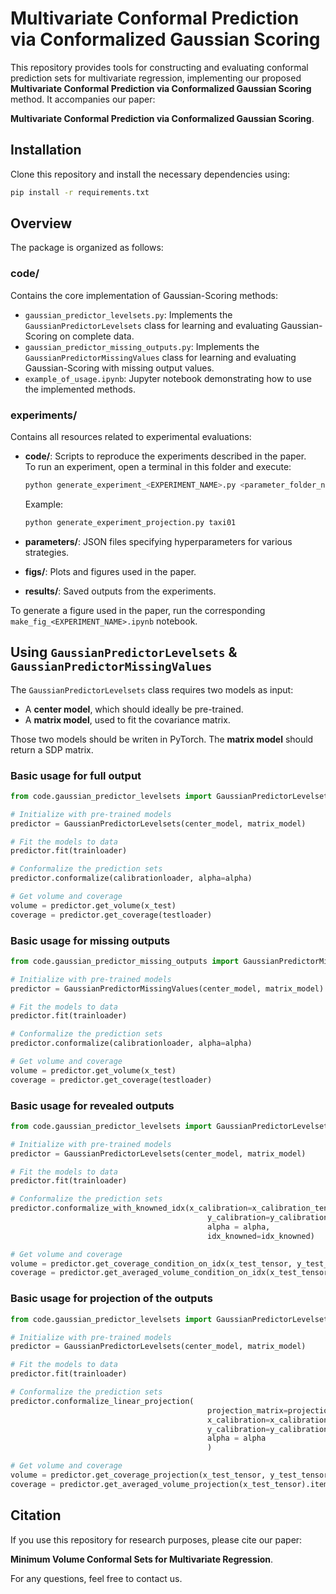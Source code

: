 # Multivariate Conformal Prediction via Conformalized Gaussian Scoring

This repository provides tools for constructing and evaluating conformal prediction sets for multivariate regression, implementing our proposed **Multivariate Conformal Prediction via Conformalized Gaussian Scoring** method. It accompanies our paper:

**Multivariate Conformal Prediction via Conformalized Gaussian Scoring**.

## Installation

Clone this repository and install the necessary dependencies using:
```bash
pip install -r requirements.txt
```

## Overview

The package is organized as follows:

### **code/**  
Contains the core implementation of Gaussian-Scoring methods:
- `gaussian_predictor_levelsets.py`: Implements the `GaussianPredictorLevelsets` class for learning and evaluating Gaussian-Scoring on complete data.
- `gaussian_predictor_missing_outputs.py`: Implements the `GaussianPredictorMissingValues` class for learning and evaluating Gaussian-Scoring with missing output values.
- `example_of_usage.ipynb`: Jupyter notebook demonstrating how to use the implemented methods.

### **experiments/**  
Contains all resources related to experimental evaluations:
- **code/**: Scripts to reproduce the experiments described in the paper.  
  To run an experiment, open a terminal in this folder and execute:
  ```bash
  python generate_experiment_<EXPERIMENT_NAME>.py <parameter_folder_name>
  ```
  Example:
  ```bash
  python generate_experiment_projection.py taxi01
  ```

- **parameters/**: JSON files specifying hyperparameters for various strategies.
- **figs/**: Plots and figures used in the paper.
- **results/**: Saved outputs from the experiments.

To generate a figure used in the paper, run the corresponding `make_fig_<EXPERIMENT_NAME>.ipynb` notebook.


## Using `GaussianPredictorLevelsets` & `GaussianPredictorMissingValues`

The `GaussianPredictorLevelsets` class requires two models as input:
- A **center model**, which should ideally be pre-trained.
- A **matrix model**, used to fit the covariance matrix. 

Those two models should be writen in PyTorch. The **matrix model** should return a SDP matrix. 

### Basic usage for full output

```python
from code.gaussian_predictor_levelsets import GaussianPredictorLevelsets

# Initialize with pre-trained models
predictor = GaussianPredictorLevelsets(center_model, matrix_model)

# Fit the models to data
predictor.fit(trainloader)

# Conformalize the prediction sets
predictor.conformalize(calibrationloader, alpha=alpha)

# Get volume and coverage
volume = predictor.get_volume(x_test)
coverage = predictor.get_coverage(testloader)
```

### Basic usage for missing outputs

```python
from code.gaussian_predictor_missing_outputs import GaussianPredictorMissingValues

# Initialize with pre-trained models
predictor = GaussianPredictorMissingValues(center_model, matrix_model)

# Fit the models to data
predictor.fit(trainloader)

# Conformalize the prediction sets
predictor.conformalize(calibrationloader, alpha=alpha)

# Get volume and coverage
volume = predictor.get_volume(x_test)
coverage = predictor.get_coverage(testloader)
```

### Basic usage for revealed outputs

```python
from code.gaussian_predictor_levelsets import GaussianPredictorLevelsets

# Initialize with pre-trained models
predictor = GaussianPredictorLevelsets(center_model, matrix_model)

# Fit the models to data
predictor.fit(trainloader)

# Conformalize the prediction sets
predictor.conformalize_with_knowned_idx(x_calibration=x_calibration_tensor, 
                                            y_calibration=y_calibration_tensor, 
                                            alpha = alpha, 
                                            idx_knowned=idx_knowned)

# Get volume and coverage
volume = predictor.get_coverage_condition_on_idx(x_test_tensor, y_test_tensor)
coverage = predictor.get_averaged_volume_condition_on_idx(x_test_tensor, y_test_tensor[:, idx_knowned]).item()
```

### Basic usage for projection of the outputs
```python
from code.gaussian_predictor_levelsets import GaussianPredictorLevelsets

# Initialize with pre-trained models
predictor = GaussianPredictorLevelsets(center_model, matrix_model)

# Fit the models to data
predictor.fit(trainloader)

# Conformalize the prediction sets
predictor.conformalize_linear_projection(
                                            projection_matrix=projection_matrix_tensor,
                                            x_calibration=x_calibration_tensor, 
                                            y_calibration=y_calibration_tensor, 
                                            alpha = alpha
                                            )

# Get volume and coverage
volume = predictor.get_coverage_projection(x_test_tensor, y_test_tensor)
coverage = predictor.get_averaged_volume_projection(x_test_tensor).item()
```

## Citation
If you use this repository for research purposes, please cite our paper:

**Minimum Volume Conformal Sets for Multivariate Regression**.

For any questions, feel free to contact us.